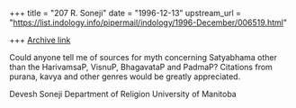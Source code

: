 +++
title = "207 R. Soneji"
date = "1996-12-13"
upstream_url = "https://list.indology.info/pipermail/indology/1996-December/006519.html"

+++
[Archive link](https://list.indology.info/pipermail/indology/1996-December/006519.html)

Could anyone tell me of sources for myth concerning Satyabhama other than 
the HarivamsaP, VisnuP, BhagavataP and PadmaP?  Citations from purana, 
kavya and other genres would be greatly appreciated.

Devesh Soneji
Department of Religion
University of Manitoba





